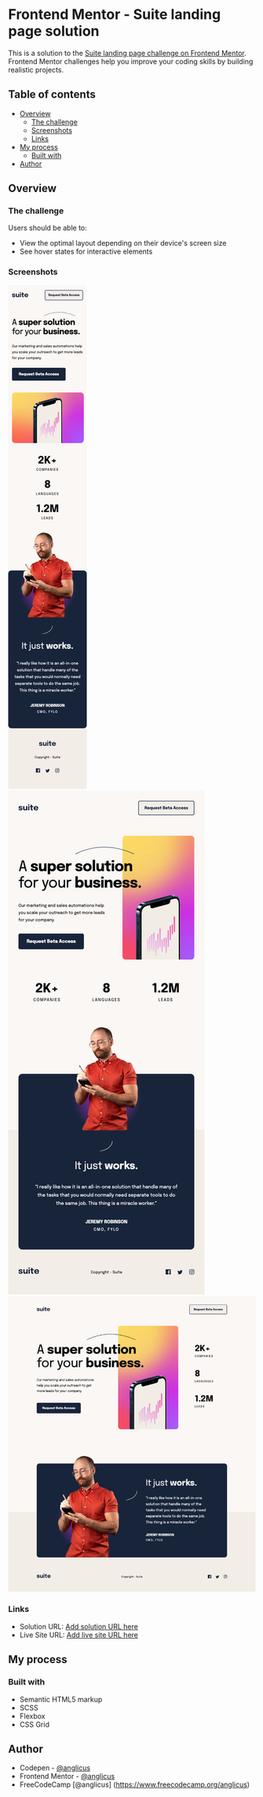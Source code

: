 # Frontend Mentor - Suite landing page solution

This is a solution to the [Suite landing page challenge on Frontend Mentor](https://www.frontendmentor.io/challenges/suite-landing-page-tj_eaU-Ra). Frontend Mentor challenges help you improve your coding skills by building realistic projects.

## Table of contents

- [Overview](#overview)
  - [The challenge](#the-challenge)
  - [Screenshots](#screenshots)
  - [Links](#links)
- [My process](#my-process)
  - [Built with](#built-with)
- [Author](#author)


## Overview

### The challenge

Users should be able to:

- View the optimal layout depending on their device's screen size
- See hover states for interactive elements


### Screenshots

![Mobile](./screenshot-mobile.png)
![Tablet](./screenshot-tablet.png)
![Desktop](./screenshot-desktop.png)

### Links

- Solution URL: [Add solution URL here](https://www.frontendmentor.io/solutions/suite-landing-page-solution-QD4pNqp_A4)
- Live Site URL: [Add live site URL here](https://fem-suite-landing-page.vercel.app/)

## My process

### Built with

- Semantic HTML5 markup
- SCSS
- Flexbox
- CSS Grid


## Author

- Codepen - [@anglicus](https://codepen.io/anglicus)
- Frontend Mentor - [@anglicus](https://www.frontendmentor.io/profile/anglicus)
- FreeCodeCamp [@anglicus] (https://www.freecodecamp.org/anglicus)